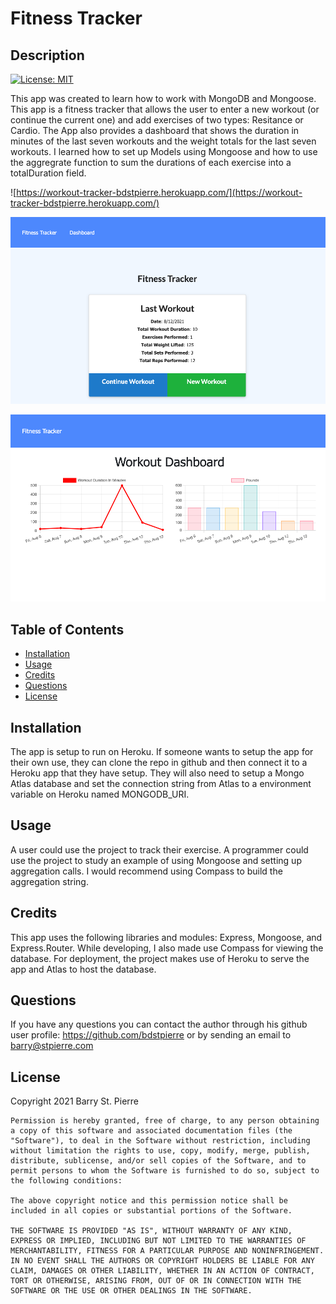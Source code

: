 # Fitness Tracker
## Description
[![License: MIT](https://img.shields.io/badge/License-MIT-yellow.svg)](https://opensource.org/licenses/MIT)

This app was created to learn how to work with MongoDB and Mongoose.  This app is a fitness tracker that allows the user to enter a new workout (or continue the current one) and add exercises of two types: Resitance or Cardio. The App also provides a dashboard that shows the duration in minutes of the last seven workouts and the weight totals for the last seven workouts.  I learned how to set up Models using Mongoose and how to use the aggregrate function to sum the durations of each exercise into a totalDuration field.

![https://workout-tracker-bdstpierre.herokuapp.com/](https://workout-tracker-bdstpierre.herokuapp.com/)

![Screenshot of the application home page](./Assets/Images/home.png)

![Screenshot of the application dashboard page](./Assets/Images/dashboard.png)

## Table of Contents
- [Installation](#installation)
- [Usage](#usage)
- [Credits](#credits)
- [Questions](#questions)
- [License](#license)

## Installation
The app is setup to run on Heroku.  If someone wants to setup the app for their own use, they can clone the repo in github and then connect it to a Heroku app that they have setup.  They will also need to setup a Mongo Atlas database and set the connection string from Atlas to a environment variable on Heroku named MONGODB_URI.
## Usage
A user could use the project to track their exercise.  A programmer could use the project to study an example of using Mongoose and setting up aggregation calls.  I would recommend using Compass to build the aggregation string.
## Credits
This app uses the following libraries and modules: Express, Mongoose, and Express.Router.  While developing, I also made use Compass for viewing the database.  For deployment, the project makes use of Heroku to serve the app and Atlas to host the database.
## Questions
If you have any questions you can contact the author through his github user profile: https://github.com/bdstpierre
or by sending an email to barry@stpierre.com
## License
Copyright 2021 Barry St. Pierre

    Permission is hereby granted, free of charge, to any person obtaining a copy of this software and associated documentation files (the "Software"), to deal in the Software without restriction, including without limitation the rights to use, copy, modify, merge, publish, distribute, sublicense, and/or sell copies of the Software, and to permit persons to whom the Software is furnished to do so, subject to the following conditions:
    
    The above copyright notice and this permission notice shall be included in all copies or substantial portions of the Software.
    
    THE SOFTWARE IS PROVIDED "AS IS", WITHOUT WARRANTY OF ANY KIND, EXPRESS OR IMPLIED, INCLUDING BUT NOT LIMITED TO THE WARRANTIES OF MERCHANTABILITY, FITNESS FOR A PARTICULAR PURPOSE AND NONINFRINGEMENT. IN NO EVENT SHALL THE AUTHORS OR COPYRIGHT HOLDERS BE LIABLE FOR ANY CLAIM, DAMAGES OR OTHER LIABILITY, WHETHER IN AN ACTION OF CONTRACT, TORT OR OTHERWISE, ARISING FROM, OUT OF OR IN CONNECTION WITH THE SOFTWARE OR THE USE OR OTHER DEALINGS IN THE SOFTWARE.


